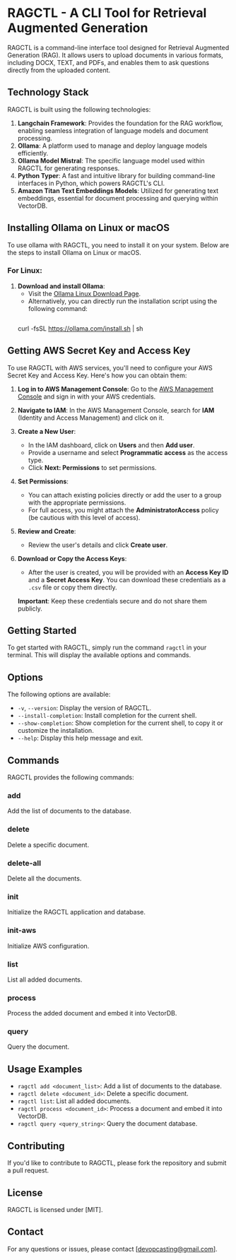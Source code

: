 # RAGCTL - A CLI Tool for Retrieval Augmented Generation

RAGCTL is a command-line interface tool designed for Retrieval Augmented Generation (RAG). It allows users to upload documents in various formats, including DOCX, TEXT, and PDFs, and enables them to ask questions directly from the uploaded content.

## Technology Stack

RAGCTL is built using the following technologies:

1. **Langchain Framework**: Provides the foundation for the RAG workflow, enabling seamless integration of language models and document processing.
2. **Ollama**: A platform used to manage and deploy language models efficiently.
3. **Ollama Model Mistral**: The specific language model used within RAGCTL for generating responses.
4. **Python Typer**: A fast and intuitive library for building command-line interfaces in Python, which powers RAGCTL's CLI.
5. **Amazon Titan Text Embeddings Models**: Utilized for generating text embeddings, essential for document processing and querying within VectorDB.

## Installing Ollama on Linux or macOS

To use ollama with RAGCTL, you need to install it on your system. Below are the steps to install Ollama on Linux or macOS.

### For Linux:

1. **Download and install Ollama**:
    * Visit the [Ollama Linux Download Page](https://ollama.com/download/linux).
    * Alternatively, you can directly run the installation script using the following command:
        ```bash
    curl -fsSL https://ollama.com/install.sh | sh


## Getting AWS Secret Key and Access Key

To use RAGCTL with AWS services, you'll need to configure your AWS Secret Key and Access Key. Here's how you can obtain them:

1. **Log in to AWS Management Console**: Go to the [AWS Management Console](https://aws.amazon.com/console/) and sign in with your AWS credentials.

2. **Navigate to IAM**: In the AWS Management Console, search for **IAM** (Identity and Access Management) and click on it.

3. **Create a New User**:
   - In the IAM dashboard, click on **Users** and then **Add user**.
   - Provide a username and select **Programmatic access** as the access type.
   - Click **Next: Permissions** to set permissions.

4. **Set Permissions**:
   - You can attach existing policies directly or add the user to a group with the appropriate permissions.
   - For full access, you might attach the **AdministratorAccess** policy (be cautious with this level of access).

5. **Review and Create**:
   - Review the user's details and click **Create user**.

6. **Download or Copy the Access Keys**:
   - After the user is created, you will be provided with an **Access Key ID** and a **Secret Access Key**. You can download these credentials as a `.csv` file or copy them directly.

   **Important**: Keep these credentials secure and do not share them publicly.

## Getting Started

To get started with RAGCTL, simply run the command `ragctl` in your terminal. This will display the available options and commands.

## Options

The following options are available:

* `-v`, `--version`: Display the version of RAGCTL.
* `--install-completion`: Install completion for the current shell.
* `--show-completion`: Show completion for the current shell, to copy it or customize the installation.
* `--help`: Display this help message and exit.

## Commands

RAGCTL provides the following commands:

### add

Add the list of documents to the database.

### delete

Delete a specific document.

### delete-all

Delete all the documents.

### init

Initialize the RAGCTL application and database.

### init-aws

Initialize AWS configuration.

### list

List all added documents.

### process

Process the added document and embed it into VectorDB.

### query

Query the document.

## Usage Examples

* `ragctl add <document_list>`: Add a list of documents to the database.
* `ragctl delete <document_id>`: Delete a specific document.
* `ragctl list`: List all added documents.
* `ragctl process <document_id>`: Process a document and embed it into VectorDB.
* `ragctl query <query_string>`: Query the document database.

## Contributing

If you'd like to contribute to RAGCTL, please fork the repository and submit a pull request.

## License

RAGCTL is licensed under [MIT].

## Contact

For any questions or issues, please contact [devopcasting@gmail.com].
